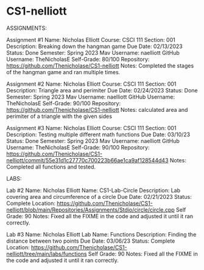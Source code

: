 # CS1-nelliott
ASSIGNMENTS:

Assignment #1
Name: Nicholas Elliott
Course: CSCI 111
Section: 001
Description: Breaking down the hangman game
Due Date: 02/13/2023
Status: Done
Semester: Spring 2023
Mav Username: naelliott
GitHub Username: TheNicholasE
Self-Grade: 80/100
Repository: https://github.com/Thenicholase/CS1-nelliott
Notes: Completed the stages of the hangman game and ran multiple times.



Assignment #2
Name: Nicholas Elliott
Course: CSCI 111
Section: 001
Description: Triangle area and perimiter
Due Date: 02/24/2023
Status: Done
Semester: Spring 2023
Mav Username: naelliott
GitHub Username: TheNicholasE
Self-Grade: 90/100
Repository: https://github.com/Thenicholase/CS1-nelliott
Notes: calculated area and perimiter of a triangle with the given sides



Assignment #3
Name: Nicholas Elliott
Course: CSCI 111
Section: 001
Description: Testing multiple different math functions
Due Date: 03/10/23
Status: Done
Semester: Spring 2023
Mav Username: naelliott
GitHub Username: TheNicholasE
Self-Grade: 90/100
Repository: https://github.com/Thenicholase/CS1-nelliott/commit/55e31d1c27770c700223b66ae1ca9af128544d43
Notes: Completed all functions and tested.

LABS:

Lab #2
Name:   Nicholas Elliott
Name:   CS1-Lab-Circle
Description:    Lab covering area and circumference of a circle
Due Date:   02/21/2023
Status: Complete
Location:   https://github.com/Thenicholase/CS1-nelliott/blob/main/Repositories/Assignments/Stdio/circle/circle.cpp
Self Grade: 90
Notes:  Fixed all the FIXME in the code and adjusted it until it ran correctly.

Lab #3
Name:   Nicholas Elliott
Lab Name:   Functions
Description:    Finding the distance between two points
Due Date:   03/06/23
Status: Complete
Location:   https://github.com/Thenicholase/CS1-nelliott/tree/main/labs/functions
Self Grade: 90
Notes:  Fixed all the FIXME in the code and adjusted it until it ran correctly.